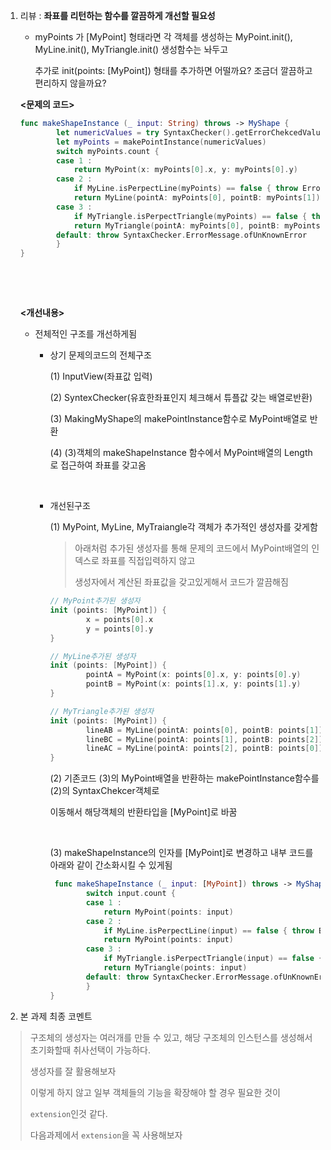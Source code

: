 1. 리뷰 : **좌표를 리턴하는 함수를 깔끔하게 개선할 필요성**

   - myPoints 가 [MyPoint] 형태라면 각 객체를 생성하는 MyPoint.init(), MyLine.init(), MyTriangle.init() 생성함수는 놔두고

     추가로 init(points: [MyPoint]) 형태를 추가하면 어떨까요? 조금더 깔끔하고 편리하지 않을까요?

   **<문제의 코드>**

   ```swift
   func makeShapeInstance (_ input: String) throws -> MyShape {
           let numericValues = try SyntaxChecker().getErrorChekcedValue(input)
           let myPoints = makePointInstance(numericValues)
           switch myPoints.count {
           case 1 :
               return MyPoint(x: myPoints[0].x, y: myPoints[0].y)
           case 2 :
               if MyLine.isPerpectLine(myPoints) == false { throw ErrorMessage.ofImperfectLine}
               return MyLine(pointA: myPoints[0], pointB: myPoints[1])
           case 3 :
               if MyTriangle.isPerpectTriangle(myPoints) == false { throw ErrorMessage.ofImperfectTriangle}
               return MyTriangle(pointA: myPoints[0], pointB: myPoints[1], pointC: myPoints[2])
           default: throw SyntaxChecker.ErrorMessage.ofUnKnownError
           }
   }
   ```

   ​

   ​

   **<개선내용>**

   - 전체적인 구조를 개선하게됨

     - 상기 문제의코드의 전체구조

       (1) InputView(좌표값 입력)

       (2) SyntexChecker(유효한좌표인지 체크해서 튜플값 갖는 배열로반환)

       (3) MakingMyShape의 makePointInstance함수로 MyPoint배열로 반환

       (4) (3)객체의 makeShapeInstance 함수에서 MyPoint배열의 Length로 접근하여 좌표를 갖고옴

       ​

     - 개선된구조

       (1) MyPoint, MyLine, MyTraiangle각 객체가 추가적인 생성자를 갖게함

       > 아래처럼 추가된 생성자를 통해 문제의 코드에서 MyPoint배열의 인덱스로 좌표를 직접입력하지 않고
       >
       > 생성자에서 계산된 좌표값을 갖고있게해서 코드가 깔끔해짐

       ```swift
       // MyPoint추가된 생성자
       init (points: [MyPoint]) {
               x = points[0].x
               y = points[0].y
       }

       // MyLine추가된 생성자
       init (points: [MyPoint]) {
               pointA = MyPoint(x: points[0].x, y: points[0].y)
               pointB = MyPoint(x: points[1].x, y: points[1].y)
       }

       // MyTriangle추가된 생성자
       init (points: [MyPoint]) {
               lineAB = MyLine(pointA: points[0], pointB: points[1])
               lineBC = MyLine(pointA: points[1], pointB: points[2])
               lineAC = MyLine(pointA: points[2], pointB: points[0])
       }
       ```

       (2) 기존코드 (3)의 MyPoint배열을 반환하는 makePointInstance함수를 (2)의 SyntaxChekcer객체로 

       이동해서 해당객체의 반환타입을 [MyPoint]로 바꿈

       ​

       (3) makeShapeInstance의 인자를 [MyPoint]로 변경하고 내부 코드를 아래와 같이 간소화시킬 수 있게됨

       ```swift
        func makeShapeInstance (_ input: [MyPoint]) throws -> MyShape {
               switch input.count {
               case 1 :
                   return MyPoint(points: input)
               case 2 :
                   if MyLine.isPerpectLine(input) == false { throw ErrorMessage.ofImperfectLine}
                   return MyPoint(points: input)
               case 3 :
                   if MyTriangle.isPerpectTriangle(input) == false { throw ErrorMessage.ofImperfectTriangle}
                   return MyTriangle(points: input)
               default: throw SyntaxChecker.ErrorMessage.ofUnKnownError
               }
       }
       ```



2. 본 과제 최종 코멘트

> 구조체의 생성자는 여러개를 만들 수 있고, 해당 구조체의 인스턴스를 생성해서 초기화할때 취사선택이 가능하다.
>
> 생성자를 잘 활용해보자
>
> 이렇게 하지 않고 일부 객체들의 기능을 확장해야 할 경우 필요한 것이
>
> `extension`인것 같다.
>
> 다음과제에서 `extension`을 꼭 사용해보자